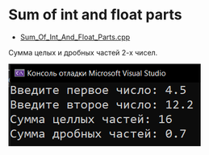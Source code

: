 # Sum of int and float parts
* [Sum_Of_Int_And_Float_Parts.cpp](Sum_Of_Int_And_Float_Parts.cpp)
<p>Сумма целых и дробных частей 2-х чисел.</p>
<img src="/images/Sum_Of_Int_And_Float_Parts.png">
